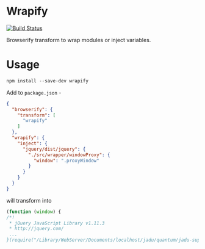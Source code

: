 Wrapify
=======

[![Build Status](https://secure.travis-ci.org/jadu/wrapify.png?branch=master)](http://travis-ci.org/jadu/wrapify)

Browserify transform to wrap modules or inject variables.

Usage
=====
```javascript
npm install --save-dev wrapify
```

Add to `package.json` -
```json
{
  "browserify": {
    "transform": [
      "wrapify"
    ]
  },
  "wrapify": {
    "inject": {
      "jquery/dist/jquery": {
        "./src/wrapper/windowProxy": {
          "window": ".proxyWindow"
        }
      }
    }
  }
}
```

will transform into
```javascript
(function (window) {
/*!
 * jQuery JavaScript Library v1.11.3
 * http://jquery.com/
 ...
}(require("/Library/WebServer/Documents/localhost/jadu/quantum/jadu-support-widget/src/wrapper/windowProxy.js").proxyWindow));
```
